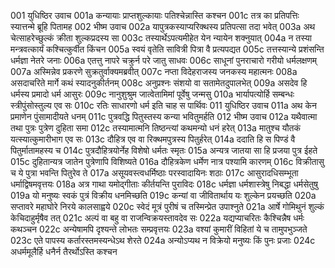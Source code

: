 001	युधिष्ठिर उवाच
001a	कन्यायाः प्राप्तशुल्कायाः पतिश्चेन्नास्ति कश्चन
001c	तत्र का प्रतिपत्तिः स्यात्तन्मे ब्रूहि पितामह
002	भीष्म उवाच
002a	यापुत्रकस्याप्यरिक्थस्य प्रतिपत्सा तदा भवेत्
003a	अथ चेत्साहरेच्छुल्कं क्रीता शुल्कप्रदस्य सा
003c	तस्यार्थेऽपत्यमीहेत येन न्यायेन शक्नुयात्
004a	न तस्या मन्त्रवत्कार्यं कश्चित्कुर्वीत किंचन
005a	स्वयं वृतेति सावित्री पित्रा वै प्रत्यपद्यत
005c	तत्तस्यान्ये प्रशंसन्ति धर्मज्ञा नेतरे जनाः
006a	एतत्तु नापरे चक्रुर्न परे जातु साधवः
006c	साधूनां पुनराचारो गरीयो धर्मलक्षणम्
007a	अस्मिन्नेव प्रकरणे सुक्रतुर्वाक्यमब्रवीत्
007c	नप्ता विदेहराजस्य जनकस्य महात्मनः
008a	असदाचरिते मार्गे कथं स्यादनुकीर्तनम्
008c	अनुप्रश्नः संशयो वा सतामेतदुपालभेत्
009a	असदेव हि धर्मस्य प्रमादो धर्म आसुरः
009c	नानुशुश्रुम जात्वेतामिमां पूर्वेषु जन्मसु
010a	भार्यापत्योर्हि सम्बन्धः स्त्रीपुंसोस्तुल्य एव सः
010c	रतिः साधारणो धर्म इति चाह स पार्थिवः
011	युधिष्ठिर उवाच
011a	अथ केन प्रमाणेन पुंसामादीयते धनम्
011c	पुत्रवद्धि पितुस्तस्य कन्या भवितुमर्हति
012	भीष्म उवाच
012a	यथैवात्मा तथा पुत्रः पुत्रेण दुहिता समा
012c	तस्यामात्मनि तिष्ठन्त्यां कथमन्यो धनं हरेत्
013a	मातुश्च यौतकं यत्स्यात्कुमारीभाग एव सः
013c	दौहित्र एव वा रिक्थमपुत्रस्य पितुर्हरेत्
014a	ददाति हि स पिण्डं वै पितुर्मातामहस्य च
014c	पुत्रदौहित्रयोर्नेह विशेषो धर्मतः स्मृतः
015a	अन्यत्र जातया सा हि प्रजया पुत्र ईहते
015c	दुहितान्यत्र जातेन पुत्रेणापि विशिष्यते
016a	दौहित्रकेण धर्मेण नात्र पश्यामि कारणम्
016c	विक्रीतासु च ये पुत्रा भवन्ति पितुरेव ते
017a	असूयवस्त्वधर्मिष्ठाः परस्वादायिनः शठाः
017c	आसुरादधिसम्भूता धर्माद्विषमवृत्तयः
018a	अत्र गाथा यमोद्गीताः कीर्तयन्ति पुराविदः
018c	धर्मज्ञा धर्मशास्त्रेषु निबद्धा धर्मसेतुषु
019a	यो मनुष्यः स्वकं पुत्रं विक्रीय धनमिच्छति
019c	कन्यां वा जीवितार्थाय यः शुल्केन प्रयच्छति
020a	सप्तावरे महाघोरे निरये कालसाह्वये
020c	स्वेदं मूत्रं पुरीषं च तस्मिन्प्रेत उपाश्नुते
021a	आर्षे गोमिथुनं शुल्कं केचिदाहुर्मृषैव तत्
021c	अल्पं वा बहु वा राजन्विक्रयस्तावदेव सः
022a	यद्यप्याचरितः कैश्चिन्नैष धर्मः कथञ्चन
022c	अन्येषामपि दृश्यन्ते लोभतः सम्प्रवृत्तयः
023a	वश्यां कुमारीं विहितां ये च तामुपभुञ्जते
023c	एते पापस्य कर्तारस्तमस्यन्धेऽथ शेरते
024a	अन्योऽप्यथ न विक्रेयो मनुष्यः किं पुनः प्रजाः
024c	अधर्ममूलैर्हि धनैर्न तैरर्थोऽस्ति कश्चन
